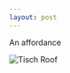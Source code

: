 ```yaml
---
layout: post
---
```


An affordance

![Tisch Roof](https://cdn.rawgit.com/Ryan-Sheehan/bad-design-presentation/31520f48/images/roof_door.jpg)